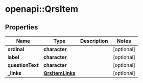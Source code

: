 # openapi::QrsItem


## Properties
Name | Type | Description | Notes
------------ | ------------- | ------------- | -------------
**ordinal** | **character** |  | [optional] 
**label** | **character** |  | [optional] 
**questionText** | **character** |  | [optional] 
**_links** | [**QrsItemLinks**](QrsItemLinks.md) |  | [optional] 


